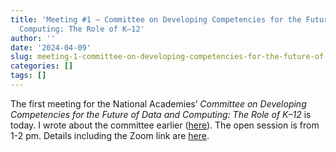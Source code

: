 ```yaml
---
title: 'Meeting #1 — Committee on Developing Competencies for the Future of Data and
  Computing: The Role of K–12'
author: ''
date: '2024-04-09'
slug: meeting-1-committee-on-developing-competencies-for-the-future-of-data-and-computing-the-role-of-k-12
categories: []
tags: []
---
```


The first meeting for the National Academies’ _Committee on Developing Competencies for the Future of Data and Computing: The Role of K–12_ is today. I wrote about the committee earlier ([here](https://joshuamrosenberg.substack.com/p/serving-as-a-committee-member-for)). The open session is from 1-2 pm. Details including the Zoom link are [here](https://www.nationalacademies.org/documents/embed/link/LF2255DA3DD1C41C0A42D3BEF0989ACAECE3053A6A9B/file/D2FD5EC517BCCDA652754EE67A3B3B33582275FB3AB3?noSaveAs=1).